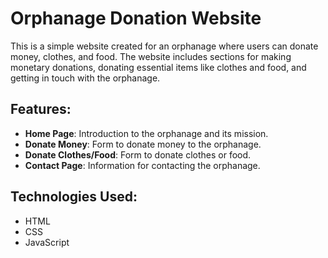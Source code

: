 # Orphanage Donation Website

This is a simple website created for an orphanage where users can donate money, clothes, and food. The website includes sections for making monetary donations, donating essential items like clothes and food, and getting in touch with the orphanage.

## Features:
- **Home Page**: Introduction to the orphanage and its mission.
- **Donate Money**: Form to donate money to the orphanage.
- **Donate Clothes/Food**: Form to donate clothes or food.
- **Contact Page**: Information for contacting the orphanage.

## Technologies Used:
- HTML
- CSS
- JavaScript
